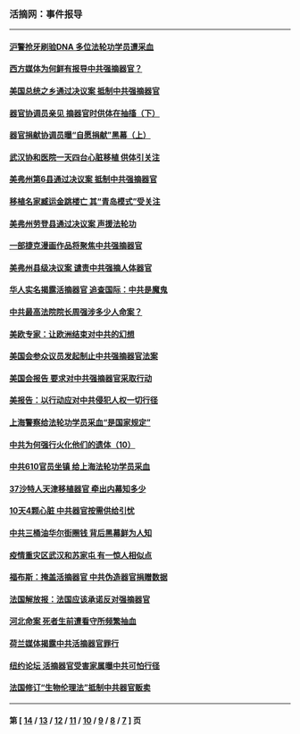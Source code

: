 ### 活摘网：事件报导
---
#### [沪警抢牙刷验DNA 多位法轮功学员遭采血](../../pages/nf5877/n12969218.md?06030430) 
#### [西方媒体为何鲜有报导中共强摘器官？](../../pages/nf5877/n12932034.md?06030430) 
#### [美国总统之乡通过决议案 抵制中共强摘器官](../../pages/nf5877/n12908242.md?06030430) 
#### [器官协调员亲见 摘器官时供体在抽搐（下）](../../pages/nf5877/n12898622.md?06030430) 
#### [器官捐献协调员曝“自愿捐献”黑幕（上）](../../pages/nf5877/n12878830.md?06030430) 
#### [武汉协和医院一天四台心脏移植 供体引关注](../../pages/nf5877/n12863175.md?06030430) 
#### [美弗州第6县通过决议案 抵制中共强摘器官](../../pages/nf5877/n12805218.md?06030430) 
#### [移植名家臧运金跳楼亡 其“青岛模式”受关注](../../pages/nf5877/n12803746.md?06030430) 
#### [美弗州劳登县通过决议案 声援法轮功](../../pages/nf5877/n12785715.md?06030430) 
#### [一部捷克漫画作品将聚焦中共强摘器官](../../pages/nf5877/n12785954.md?06030430) 
#### [美弗州县级决议案 谴责中共强摘人体器官](../../pages/nf5877/n12721290.md?06030430) 
#### [华人实名揭露活摘器官 追查国际：中共是魔鬼](../../pages/nf5877/n12691724.md?06030430) 
#### [中共最高法院院长周强涉多少人命案？](../../pages/nf5877/n12678074.md?06030430) 
#### [美欧专家：让欧洲结束对中共的幻想](../../pages/nf5877/n12652921.md?06030430) 
#### [美国会参众议员发起制止中共强摘器官法案](../../pages/nf5877/n12627668.md?06030430) 
#### [美国会报告 要求对中共强摘器官采取行动](../../pages/nf5877/n12448233.md?06030430) 
#### [美报告：以行动应对中共侵犯人权一切行径](../../pages/nf5877/n12443204.md?06030430) 
#### [上海警察给法轮功学员采血“是国家规定”](../../pages/nf5877/n12371027.md?06030430) 
#### [中共为何强行火化他们的遗体（10）](../../pages/nf5877/n12352363.md?06030430) 
#### [中共610官员坐镇 给上海法轮功学员采血](../../pages/nf5877/n12350295.md?06030430) 
#### [37沙特人天津移植器官 牵出内幕知多少](../../pages/nf5877/n12338586.md?06030430) 
#### [10天4颗心脏 中共器官按需供给引忧](../../pages/nf5877/n12326366.md?06030430) 
#### [中共三桶油华尔街圈钱 背后黑幕鲜为人知](../../pages/nf5877/n12249199.md?06030430) 
#### [疫情重灾区武汉和苏家屯 有一惊人相似点](../../pages/nf5877/n12150824.md?06030430) 
#### [福布斯：掩盖活摘器官 中共伪造器官捐赠数据](../../pages/nf5877/n11669316.md?06030430) 
#### [法国解放报：法国应该承诺反对强摘器官](../../pages/nf5877/n11597772.md?06030430) 
#### [河北命案 死者生前遭看守所频繁抽血](../../pages/nf5877/n11594995.md?06030430) 
#### [荷兰媒体揭露中共活摘器官罪行](../../pages/nf5877/n11574020.md?06030430) 
#### [纽约论坛 活摘器官受害家属曝中共可怕行径](../../pages/nf5877/n11547913.md?06030430) 
#### [法国修订“生物伦理法”抵制中共器官贩卖](../../pages/nf5877/n11545564.md?06030430) 

---
#### 第 [ [14](./14.md?06030430) / [13](./13.md?06030430) / [12](./12.md?06030430) / [11](./11.md?06030430) / [10](./10.md?06030430) / [9](./9.md?06030430) / [8](./8.md?06030430) / [7](./7.md?06030430) ] 页
